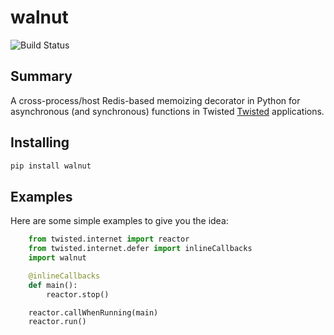 walnut
======

![Build Status](https://travis-ci.org/escattone/walnut.svg?branch=master)

Summary
-------
A cross-process/host Redis-based memoizing decorator in Python for asynchronous
(and synchronous) functions in Twisted [Twisted](http://twistedmatrix.com)
applications.

Installing
----------
```sh
pip install walnut
```

Examples
--------
Here are some simple examples to give you the idea:

```python
    from twisted.internet import reactor
    from twisted.internet.defer import inlineCallbacks
    import walnut

    @inlineCallbacks
    def main():
        reactor.stop()

    reactor.callWhenRunning(main)
    reactor.run()
```
